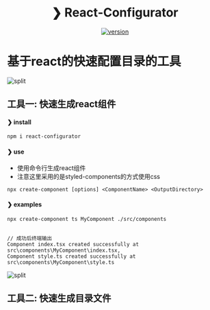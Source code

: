 <h1 align="center">❯ React-Configurator</h1>

<p align="center">
  <a href="https://npmjs.org/package/react-configurator">
    <img src="https://img.shields.io/npm/v/react-configurator.svg" alt="version" />
  </a>
  <!-- <a href="https://github.com/terkelg/prompts/actions/workflows/test.yml">
    <img src="https://github.com/terkelg/prompts/actions/workflows/test.yml/badge.svg" alt="test" />
  </a>
  <a href="https://npmjs.org/package/react-configurator">
    <img src="https://img.shields.io/npm/dm/react-configurator.svg" alt="downloads" />
  </a>
  <a href="https://licenses.dev/npm/react-configurator">
    <img src="https://licenses.dev/b/npm/react-configurator" alt="licenses" />
  </a> -->
  
</p>

# 基于react的快速配置目录的工具
![split](https://github.com/terkelg/prompts/raw/master/media/split.png)
## 工具一: 快速生成react组件

#### ❯ install
```
npm i react-configurator
```

#### ❯ use
* 使用命令行生成react组件
* 注意这里采用的是styled-components的方式使用css
```
npx create-component [options] <ComponentName> <OutputDirectory>
```

#### ❯ examples
```
npx create-component ts MyComponent ./src/components


// 成功后终端输出
Component index.tsx created successfully at src\components\MyComponent\index.tsx,
Component style.ts created successfully at src\components\MyComponent\style.ts
```

![split](https://github.com/terkelg/prompts/raw/master/media/split.png)

## 工具二: 快速生成目录文件

